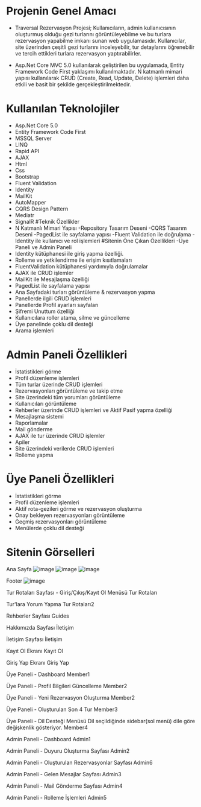 # Projenin Genel Amacı
- Traversal Rezervasyon Projesi; Kullanıcıların, admin kullanıcısının oluşturmuş olduğu gezi turlarını görüntüleyebilme ve bu turlara rezervasyon yapabilme imkanı sunan web uygulamasıdır. Kullanıcılar, site üzerinden çeşitli gezi turlarını inceleyebilir, tur detaylarını öğrenebilir ve tercih ettikleri turlara rezervasyon yaptırabilirler.

- Asp.Net Core MVC 5.0 kullanılarak geliştirilen bu uygulamada, Entity Framework Code First yaklaşımı kullanılmaktadır. N katmanlı mimari yapısı kullanılarak CRUD (Create, Read, Update, Delete) işlemleri daha etkili ve basit bir şekilde gerçekleştirilmektedir.

# Kullanılan Teknolojiler
- Asp.Net Core 5.0
- Entity Framework Code First
- MSSQL Server
- LINQ
- Rapid API
- AJAX
- Html
- Css
- Bootstrap
- Fluent Validation
- Identity
- MailKit
- AutoMapper
- CQRS Design Pattern
- Mediatr
- SignalR
  #Teknik Özellikler
- N Katmanlı Mimari Yapısı
-Repository Tasarım Deseni
-CQRS Tasarım Deseni
-PagedList ile sayfalama yapısı
-Fluent Validation ile doğrulama
-Identity ile kullanıcı ve rol işlemleri
#Sitenin Öne Çıkan Özellikleri
-Üye Paneli ve Admin Paneli
- Identity kütüphanesi ile giriş yapma özelliği.
- Rolleme ve yetkilendirme ile erişim kısıtlamaları
- FluentValidation kütüphanesi yardımıyla doğrulamalar
- AJAX ile CRUD işlemler
- MailKit ile Mesajlaşma özelliği
- PagedList ile sayfalama yapısı
- Ana Sayfadaki turları görüntüleme & rezervasyon yapma
- Panellerde ilgili CRUD işlemleri
- Panellerde Profil ayarları sayfaları
- Şifremi Unuttum özelliği
- Kullanıcılara roller atama, silme ve güncelleme
- Üye panelinde çoklu dil desteği
- Arama işlemleri
# Admin Paneli Özellikleri
- İstatistikleri görme
- Profil düzenleme işlemleri
- Tüm turlar üzerinde CRUD işlemleri
- Rezervasyonları görüntüleme ve takip etme
- Site üzerindeki tüm yorumları görüntüleme
- Kullanıcıları görüntüleme
- Rehberler üzerinde CRUD işlemleri ve Aktif Pasif yapma özelliği
- Mesajlaşma sistemi
- Raporlamalar
- Mail gönderme
- AJAX ile tur üzerinde CRUD işlemler
- Apiler
- Site üzerindeki verilerde CRUD işlemleri
- Rolleme yapma
# Üye Paneli Özellikleri
- İstatistikleri görme
- Profil düzenleme işlemleri
- Aktif rota-gezileri görme ve rezervasyon oluşturma
- Onay bekleyen rezervasyonları görüntüleme
- Geçmiş rezervasyonları görüntüleme
- Menülerde çoklu dil desteği
# Sitenin Görselleri
Ana Sayfa
![image](https://github.com/user-attachments/assets/124d3e1f-dcac-4803-b448-252c026566d9)
![image](https://github.com/user-attachments/assets/3dd629db-8349-4913-b005-c27969c2d6c0)
![image](https://github.com/user-attachments/assets/810e7054-b906-492f-b752-32b255d29895)

Footer
![image](https://github.com/user-attachments/assets/9024fbbb-13e4-4eb5-9099-4210e7fc40fa)


Tur Rotaları Sayfası - Giriş/Çıkış/Kayıt Ol Menüsü
Tur Rotaları

Tur'lara Yorum Yapma
Tur Rotaları2

Rehberler Sayfası
Guides

Hakkımızda Sayfası
İletişim

İletişim Sayfası
İletişim

Kayıt Ol Ekranı
Kayıt Ol

Giriş Yap Ekranı
Giriş Yap

Üye Paneli - Dashboard
Member1

Üye Paneli - Profil Bilgileri Güncelleme
Member2

Üye Paneli - Yeni Rezervasyon Oluşturma
Member2

Üye Paneli - Oluşturulan Son 4 Tur
Member3

Üye Paneli - Dil Desteği Menüsü
Dil seçildiğinde sidebar(sol menü) dile göre değişkenlik gösteriyor. Member4

Admin Paneli - Dashboard
Admin1

Admin Paneli - Duyuru Oluşturma Sayfası
Admin2

Admin Paneli - Oluşturulan Rezervasyonlar Sayfası
Admin6

Admin Paneli - Gelen Mesajlar Sayfası
Admin3

Admin Paneli - Mail Gönderme Sayfası
Admin4

Admin Paneli - Rolleme İşlemleri
Admin5
